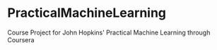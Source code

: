 PracticalMachineLearning
========================

Course Project for John Hopkins' Practical Machine Learning through Coursera
